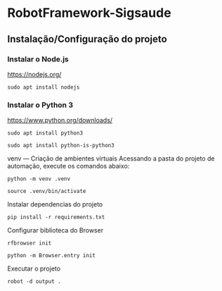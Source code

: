 # RobotFramework-Sigsaude

## Instalação/Configuração do projeto 

### Instalar o Node.js
https://nodejs.org/

````
sudo apt install nodejs
````


### Instalar o Python 3
https://www.python.org/downloads/

````
sudo apt install python3

sudo apt install python-is-python3

````


venv — Criação de ambientes virtuais
Acessando a pasta do projeto de automação, execute os comandos abaixo:

````
python -m venv .venv

source .venv/bin/activate
````

Instalar dependencias do projeto 

````
pip install -r requirements.txt
````


Configurar biblioteca do Browser

````
rfbrowser init

python -m Browser.entry init
````


Executar o projeto 

````
robot -d output .